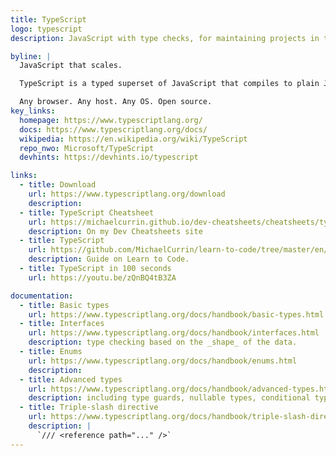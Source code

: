 ```yaml
---
title: TypeScript
logo: typescript
description: JavaScript with type checks, for maintaining projects in the long term with confidence

byline: |
  JavaScript that scales.

  TypeScript is a typed superset of JavaScript that compiles to plain JavaScript.

  Any browser. Any host. Any OS. Open source.
key_links:
  homepage: https://www.typescriptlang.org/
  docs: https://www.typescriptlang.org/docs/
  wikipedia: https://en.wikipedia.org/wiki/TypeScript
  repo_nwo: Microsoft/TypeScript
  devhints: https://devhints.io/typescript

links:
  - title: Download
    url: https://www.typescriptlang.org/download
    description:
  - title: TypeScript Cheatsheet
    url: https://michaelcurrin.github.io/dev-cheatsheets/cheatsheets/typescript/
    description: On my Dev Cheatsheets site
  - title: TypeScript
    url: https://github.com/MichaelCurrin/learn-to-code/tree/master/en/topics/scripting_languages/TypeScript
    description: Guide on Learn to Code.
  - title: TypeScript in 100 seconds 
    url: https://youtu.be/zQnBQ4tB3ZA

documentation:
  - title: Basic types
    url: https://www.typescriptlang.org/docs/handbook/basic-types.html
  - title: Interfaces
    url: https://www.typescriptlang.org/docs/handbook/interfaces.html
    description: type checking based on the _shape_ of the data.
  - title: Enums
    url: https://www.typescriptlang.org/docs/handbook/enums.html
    description:
  - title: Advanced types
    url: https://www.typescriptlang.org/docs/handbook/advanced-types.html
    description: including type guards, nullable types, conditional types.
  - title: Triple-slash directive
    url: https://www.typescriptlang.org/docs/handbook/triple-slash-directives.html
    description: |
      `/// <reference path="..." />`
---
```

